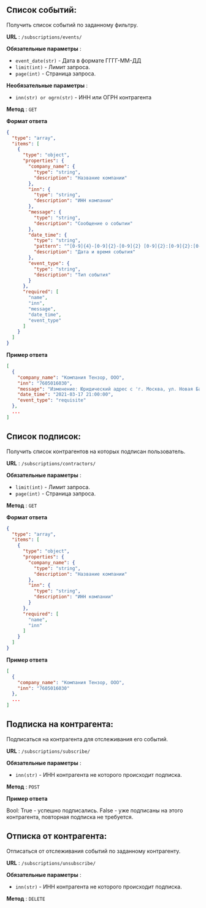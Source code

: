 ## Список событий:

Получить список событий по заданному фильтру.

**URL** : `/subscriptions/events/`

**Обязательные параметры** :
- `event_date(str)` - Дата в формате ГГГГ-ММ-ДД
- `limit(int)` - Лимит запроса.
- `page(int)` - Страница запроса.

**Необязательные параметры** :
- `inn(str) or ogrn(str)` - ИНН или ОГРН контрагента

**Метод** : `GET`

**Формат ответа**

```json
{
  "type": "array",
  "items": [
    {
      "type": "object",
      "properties": {
        "company_name": {
          "type": "string",
          "description": "Название компании"
        },
        "inn": {
          "type": "string",
          "description": "ИНН компании"
        },
        "message": {
          "type": "string",
          "description": "Сообщение о событии"
        },
        "date_time": {
          "type": "string",
          "pattern": "^[0-9]{4}-[0-9]{2}-[0-9]{2} [0-9]{2}:[0-9]{2}:[0-9]{2}$",
          "description": "Дата и время события"
        },
        "event_type": {
          "type": "string",
          "description": "Тип события"
        }
      },
      "required": [
        "name",
        "inn",
        "message",
        "date_time",
        "event_type"
      ]
    }
  ]
}
```

**Пример ответа**

```json
[
  {
    "company_name": "Компания Тензор, ООО",
    "inn": "7605016030",
    "message": "Изменение: Юридический адрес с 'г. Москва, ул. Новая Басманная, д. 2' на 'г. Москва, ул. Новая Басманная, д. 2, 107174'",
    "date_time": "2021-03-17 21:00:00",
    "event_type": "requisite"
  },
  ...
]
```
## Список подписок:

Получить список контрагентов на которых подписан пользователь.

**URL** : `/subscriptions/contractors/`

**Обязательные параметры** :
- `limit(int)` - Лимит запроса.   
- `page(int)` - Страница запроса.

**Метод** : `GET`

**Формат ответа**

```json
{
  "type": "array",
  "items": [
    {
      "type": "object",
      "properties": {
        "company_name": {
          "type": "string",
          "description": "Название компании"
        },
        "inn": {
          "type": "string",
          "description": "ИНН компании"
        }
      },
      "required": [
        "name",
        "inn"
      ]
    }
  ]
}
```

**Пример ответа**

```json
[
  {
    "company_name": "Компания Тензор, ООО",
    "inn": "7605016030"
  },
  ...
]
```
## Подписка на контрагента:

Подписаться на контрагента для отслеживания его событий.

**URL** : `/subscriptions/subscribe/`

**Обязательные параметры** :
- `inn(str)` - ИНН контрагента не которого происходит подписка.

**Метод** : `POST`

**Пример ответа**

Bool: True - успешно подписались. False - уже подписаны на этого контрагента, повторная подписка не требуется.
## Отписка от контрагента:

Отписаться от отслеживания событий по заданному контрагенту.

**URL** : `/subscriptions/unsubscribe/`

**Обязательные параметры** :
- `inn(str)` - ИНН контрагента не которого происходит подписка.

**Метод** : `DELETE`
